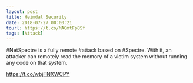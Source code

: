 ```yaml
---
layout: post
title: Heimdal Security
date: 2018-07-27 00:00:21
tourl: https://t.co/MAGmtFp8Sf
tags: [Attack]
---
```

#NetSpectre is a fully remote #attack based on #Spectre. With it, an attacker can remotely read the memory of a victim system without running any code on that system.

https://t.co/wbjTNXWCPY